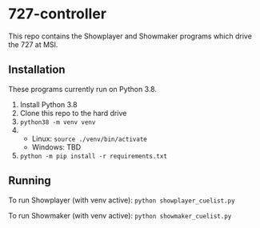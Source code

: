 # 727-controller

This repo contains the Showplayer and Showmaker programs which drive the 727 at MSI.

## Installation

These programs currently run on Python 3.8.

 1. Install Python 3.8
 2. Clone this repo to the hard drive
 3. `python38 -m venv venv`
 4. 
    - Linux: `source ./venv/bin/activate`
    - Windows: TBD
 5. `python -m pip install -r requirements.txt`


 ## Running

 To run Showplayer (with venv active): `python showplayer_cuelist.py`

 To run Showmaker (with venv active): `python showmaker_cuelist.py`

 